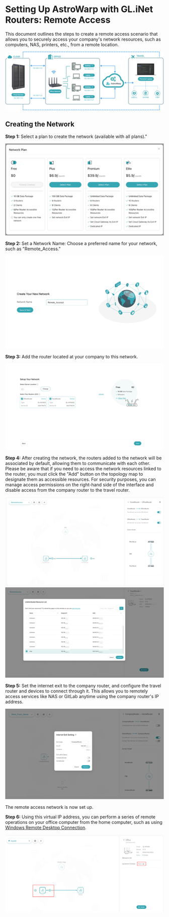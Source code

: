 # Setting Up AstroWarp with GL.iNet Routers: Remote Access

This document outlines the steps to create a remote access scenario that allows you to securely access your company's network resources, such as computers, NAS, printers, etc., from a remote location.

![](../images/tutorials/remote-access/1.png)


## **Creating the Network**

**Step 1:** Select a plan to create the network (available with all plans)."

![](../images/tutorials/remote-access/2.png)

**Step 2:** Set a Network Name: Choose a preferred name for your network, such as "Remote_Access."

![](../images/tutorials/remote-access/3.png)

**Step 3:** Add the router located at your company to this network.

![](../images/tutorials/remote-access/4.png)

**Step 4:** After creating the network, the routers added to the network will be associated by default, allowing them to communicate with each other. Please be aware that if you need to access the network resources linked to the router, you must click the "Add" button on the topology map to designate them as accessible resources. For security purposes, you can manage access permissions on the right-hand side of the interface and disable access from the company router to the travel router.

![](../images/tutorials/remote-access/5.png)
![](../images/tutorials/remote-access/6.png)

**Step 5:** Set the internet exit to the company router, and configure the travel router and devices to connect through it. This allows you to remotely access services like NAS or GitLab anytime using the company router's IP address.

![](../images/tutorials/remote-access/7.png)

The remote access network is now set up.

**Step 6:** Using this virtual IP address, you can perform a series of remote operations on your office computer from the home computer, such as using [Windows Remote Desktop Connection](https://support.microsoft.com/en-us/windows/how-to-use-remote-desktop-5fe128d5-8fb1-7a23-3b8a-41e636865e8c#ID0EDD=Windows_10).

![](../images/astrowarp_check_virtual_ip.png)

